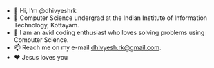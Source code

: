 - 👋 Hi, I’m @dhivyeshrk
- 👀 Computer Science undergrad at the Indian Institute of Information Technology, Kottayam.
- 🌱 I am an avid coding enthusiast who loves solving problems using Computer Science.
- 📫 Reach me on my e-mail dhivyesh.rk@gmail.com. 
- ❤️ Jesus loves you
<!---
dhivyeshrk/dhivyeshrk is a ✨ special ✨ repository because its `README.md` (this file) appears on your GitHub profile.
You can click the Preview link to take a look at your changes.
--->
